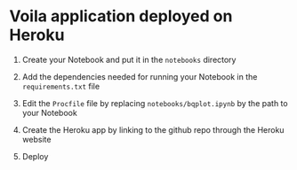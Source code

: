 # Voila application deployed on Heroku

1. Create your Notebook and put it in the `notebooks` directory

2. Add the dependencies needed for running your Notebook in the `requirements.txt` file

3. Edit the `Procfile` file by replacing `notebooks/bqplot.ipynb` by the path to your Notebook

4. Create the Heroku app by linking to the github repo through the Heroku website

5. Deploy
